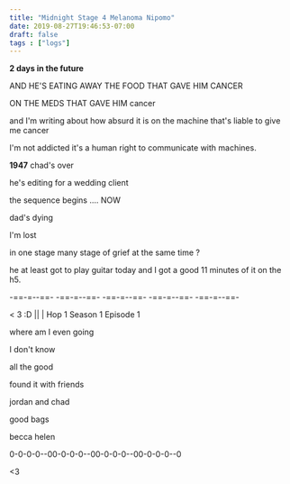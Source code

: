 ```yaml
---
title: "Midnight Stage 4 Melanoma Nipomo"
date: 2019-08-27T19:46:53-07:00
draft: false
tags : ["logs"]
---
```



**2 days in the future**

AND HE'S EATING AWAY THE FOOD THAT GAVE HIM CANCER

ON THE MEDS THAT GAVE HIM cancer

and I'm writing about how absurd it is
on the machine that's liable to give me cancer

I'm not addicted it's a human right to communicate with machines.

**1947**
chad's over

he's editing for a wedding client

the sequence begins .... NOW

dad's dying

I'm lost

in one stage many stage of grief at the same time ?

he at least got to play guitar today and I got a good 11 minutes of it on the h5.

-==-=--==- -==-=--==- -==-=--==- -==-=--==- -==-=--==-

< 3 :D || | Hop 1 Season 1 Episode 1

where am I even going

I don't know

all the good

found it with friends

jordan and chad

good bags

becca helen

0-0-0-0--00-0-0-0--00-0-0-0--00-0-0-0--0

<3  
